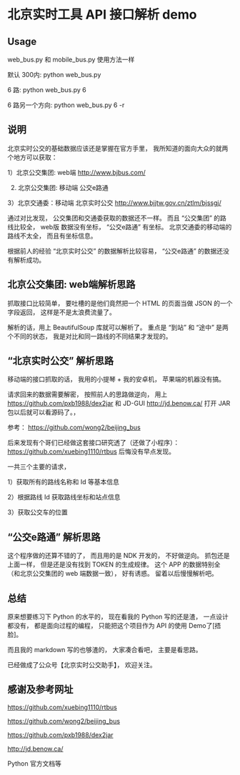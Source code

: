北京实时工具 API 接口解析 demo
==============================

Usage
--------
web_bus.py 和 mobile_bus.py 使用方法一样

默认 300内:
python web_bus.py

6 路:
python web_bus.py 6

6 路另一个方向:
python web_bus.py 6 -r


说明
-----------

北京实时公交的基础数据应该还是掌握在官方手里，
我所知道的面向大众的就两个地方可以获取：

1）北京公交集团: web端 http://www.bjbus.com/

2) 北京公交集团: 移动端 公交e路通

3）北京交通委：移动端 北京实时公交 http://www.bjjtw.gov.cn/ztlm/bjssgj/


通过对比发现，
公交集团和交通委获取的数据还不一样。
而且 “公交集团” 的路线比较全，
web版 数据没有坐标，
“公交e路通” 有坐标。
北京交通委的移动端的路线不太全，
而且有坐标信息。

根据前人的经验 “北京实时公交” 的数据解析比较容易，
“公交e路通” 的数据还没有解析成功。


北京公交集团: web端解析思路
-----------------------------

抓取接口比较简单，
要吐槽的是他们竟然把一个 HTML 的页面当做 JSON 的一个字段返回，
这样是不是太浪费流量了。

解析的话，用上 BeautifulSoup 库就可以解析了。
重点是 “到站” 和 “途中” 是两个不同的状态，
我是对比和同一路线的不同结果才发现的。


“北京实时公交” 解析思路
--------------------------

移动端的接口抓取的话，
我用的小提琴 + 我的安卓机，
苹果端的机器没有搞。

请求回来的数据需要解密，
按照前人的思路做逆向，
用上
https://github.com/pxb1988/dex2jar 和
JD-GUI http://jd.benow.ca/ 
打开 JAR 包以后就可以看源码了。，

参考： 
https://github.com/wong2/beijing_bus


后来发现有个哥们已经做这套接口研究透了（还做了小程序）：
https://github.com/xuebing1110/rtbus
后悔没有早点发现。


一共三个主要的请求，

1）获取所有的路线名称和 Id 等基本信息

2）根据路线 Id 获取路线坐标和站点信息

3）获取公交车的位置


“公交e路通” 解析思路
--------------------------

这个程序做的还算不错的了，
而且用的是 NDK 开发的，
不好做逆向。
抓包还是上面一样，
但是还是没有找到 TOKEN 的生成规律。
这个 APP 的数据特别全（和北京公交集团的 web 端数据一致），
好有诱惑。
留着以后慢慢解析吧。


总结
------

原来想要练习下 Python 的水平的，
现在看我的 Python 写的还是渣，
一点设计都没有，
都是面向过程的编程，
只能把这个项目作为 API 的使用 Demo了[捂脸]。

而且我的 markdown 写的也够渣的，
大家凑合看吧，
主要是看思路。

已经做成了公众号【北京实时公交助手】，
欢迎关注。


感谢及参考网址
--------------

https://github.com/xuebing1110/rtbus

https://github.com/wong2/beijing_bus

https://github.com/pxb1988/dex2jar

http://jd.benow.ca/

Python 官方文档等
